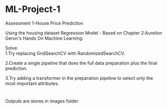 # ML-Project-1
Assessment 1-House Price Prediction     

Using the housing dataset Regression Model - Based on Chapter 2:Aurelion Geron's Hands On Machine Learning:     

Solve:    
1.Try replacing GridSearchCV with RandomizedSearchCV.    

2.Create a single pipeline that does the full data preparation plus the final prediction.    

3.Try adding a transformer in the preparation pipeline to select only the most important attributes.     

#   
Outputs are stores in images folder

